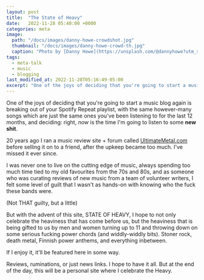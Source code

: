 ```yaml
---
layout: post
title:  "The State of Heavy"
date:   2022-11-28 05:40:00 +0000
categories: meta
image: 
  path: "/docs/images/danny-howe-crowdshot.jpg"
  thumbnail: "/docs/images/danny-howe-crowd-th.jpg"
  caption: "Photo by [Danny Howe](https://unsplash.com/@dannyhowe?utm_source=unsplash&utm_medium=referral&utm_content=creditCopyText) on [Unsplash](https://unsplash.com/s/photos/concert-crowd?utm_source=unsplash&utm_medium=referral&utm_content=creditCopyText)"
tags:
  - meta-talk
  - music
  - blogging
last_modified_at: 2022-11-28T05:16:49-05:00
excerpt: "One of the joys of deciding that you're going to start a music blog again is breaking out of your Spotify Repeat playlist, with the same however-many songs which are just the same ones you've been listening to for the last 12 months, and deciding: right, *now* is the time I'm going to listen to some **new shit**."
---
```


One of the joys of deciding that you're going to start a music blog again is breaking out of your Spotify Repeat playlist, with the same however-many songs which are just the same ones you've been listening to for the last 12 months, and deciding: right, *now* is the time I'm going to listen to some **new shit**.

<!--more-->

20 years ago I ran a music review site + forum called [UltimateMetal.com](https://www.ultimatemetal.com) before selling it on to a friend, after the upkeep became too much. I've missed it ever since. 

I was never one to live on the cutting edge of music, always spending too much time tied to my old favourites from the 70s and 80s, and as someone who was curating reviews of new music from a team of volunteer writers, I felt some level of guilt that I wasn't as hands-on with knowing who the fuck these bands were. 

(Not THAT guilty, but a little)

But with the advent of this site, STATE OF HEAVY, I hope to not only celebrate the heaviness that has come before us, but the heaviness that is being gifted to us by men and women turning up to 11 and throwing down on some serious fucking power chords (and widdly-widdly bits). Stoner rock, death metal, Finnish power anthems, and everything inbetween. 

If I enjoy it, it'll be featured here in some way.

Reviews, ruminations, or just news links. I hope to have it all. But at the end of the day, this will be a personal site where I celebrate the Heavy.


